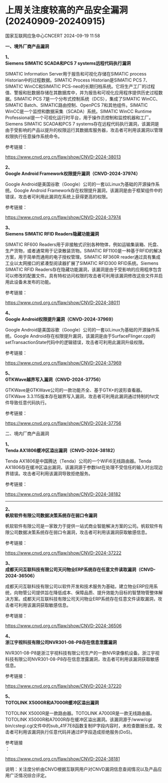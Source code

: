 #  上周关注度较高的产品安全漏洞(20240909-20240915)   
 国家互联网应急中心CNCERT   2024-09-19 11:58  
  
**一、境外厂商产品漏洞**  
  
**1、**  
**Siemens SIMATIC SCADA和PCS 7 systems远程代码执行漏洞**  
  
SIMATIC Information Server用于报告和可视化存储在SIMATIC process Historian中的过程数据。SIMATIC Process Historian是SIMATIC PCS 7、SIMATIC WinCC和SIMATIC PCS-neo的长期归档系统。它将生产工厂的过程值、警报和批数据存储在其数据库中，并为报告和可视化应用程序提供历史过程数据。SIMATIC PCS 7是一个分布式控制系统（DCS），集成了SIMATIC WinCC、SIMATIC Batch、SIMATIC路由控制、OpenPCS 7和其他组件。SIMATIC WinCC是一个监控和数据采集（SCADA）系统。SIMATIC WinCC Runtime
Professional是一个可视化运行时平台，用于操作员控制和监控机器和工厂。Siemens SIMATIC SCADA和PCS 7 systems存在远程代码执行漏洞，该漏洞是由于受影响的产品以提升的权限运行其数据库服务器，攻击者可利用该漏洞以管理权限执行任意操作系统命令。  
  
参考链接：  
  
https://www.cnvd.org.cn/flaw/show/CNVD-2024-38013  
  
**2、**  
**Google Android Framework权限提升漏洞（CNVD-2024-37974）**  
  
Google Android是美国谷歌（Google）公司的一套以Linux为基础的开源操作系统。Google Android Framework存在权限提升漏洞，该漏洞是由于框架组件中的错误，攻击者可利用此漏洞在系统上获得更高的权限。  
  
参考链接：  
  
https://www.cnvd.org.cn/flaw/show/CNVD-2024-37974  
  
**3、**  
**Siemens SIMATIC RFID Readers隐藏功能漏洞**  
  
SIMATIC RF600 Readers用于非接触式识别各种物体，例如运输集装箱、托盘、生产货物，或者通常用于记录散装货物。SIMATIC RF1100是一种基于RFID的解决方案，用于简单而通用的电子授权管理。SIMATIC RF360R reader通过具有集成工业以太网接口的紧凑型阅读器扩展了SIMATIC RFID300 RFID系统。Siemens SIMATIC RFID
Readers存在隐藏功能漏洞，该漏洞是由于受影响的应用程序包含可以修改的配置文件。具有特权访问权限的攻击者可利用该漏洞修改这些文件并启用此设备未发布的功能。  
  
参考链接：  
  
https://www.cnvd.org.cn/flaw/show/CNVD-2024-38011  
  
**4、**  
**Google Android权限提升漏洞（CNVD-2024-37969）**  
  
Google Android是美国谷歌（Google）公司的一套以Linux为基础的开源操作系统。Google Android存在权限提升漏洞，该漏洞是由于SurfaceFlinger.cpp的setTransactionState代码中的逻辑错误，攻击者可利用此漏洞升级权限。  
  
参考链接：  
  
https://www.cnvd.org.cn/flaw/show/CNVD-2024-37969  
  
**5、**  
**GTKWave越界写入漏洞（CNVD-2024-37756）**  
  
GTKWave是GTKWave公司的一款功能齐全、基于GTK+的波形查看器。GTKWave 3.3.115版本存在越界写入漏洞，攻击者可利用此漏洞通过特制的fst文件导致任意代码执行。  
  
参考链接：  
  
https://www.cnvd.org.cn/flaw/show/CNVD-2024-37756  
  
  
二、境内厂商产品漏洞  
  
**1、**  
**Tenda AX1806缓冲区溢出漏洞（CNVD-2024-38182）**  
  
Tenda AX1806是中国腾达（Tenda）公司的一个WiFi6无线路由器。Tenda AX1806存在缓冲区溢出漏洞，该漏洞源于参数list在处理不受信任的输入时出现边界错误。攻击者可利用该漏洞导致拒绝服务。  
  
参考链接：  
  
  
https://www.cnvd.org.cn/flaw/show/CNVD-2024-38182  
****  
  
**2、**  
**帆软软件有限公司数据决策系统存在弱口令漏洞**  
  
帆软软件有限公司是一家致力于提供一站式商业智能解决方案的公司。帆软软件有限公司数据决策系统存在弱口令漏洞，攻击者可利用该漏洞获取敏感信息。  
  
参考链接：  
  
https://www.cnvd.org.cn/flaw/show/CNVD-2024-37222  
  
**3、**  
**成都天问互联科技有限公司天问物业ERP系统存在任意文件读取漏洞（CNVD-2024-36506）**  
  
成都天问互联科技有限公司以软件开发和技术服务为基础，建立物业ERP应用系统，向物管公司提供旨在降低成本、保障品质、提升效能为目标的智慧物管整体解决方案。成都天问互联科技有限公司天问物业ERP系统存在任意文件读取漏洞，攻击者可利用该漏洞获取敏感信息。  
  
参考链接：  
  
https://www.cnvd.org.cn/flaw/show/CNVD-2024-36506  
  
**4、**  
**浙江宇视科技有限公司NVR301-08-P8存在信息泄露漏洞**  
  
NVR301-08-P8是浙江宇视科技有限公司生产的一款NVR录像机设备。浙江宇视科技有限公司NVR301-08-P8存在信息泄露漏洞，攻击者可利用该漏洞获取敏感信息。  
  
参考链接：  
  
https://www.cnvd.org.cn/flaw/show/CNVD-2024-37220  
  
**5、**  
**TOTOLINK X5000R和A7000R缓冲区溢出漏洞**  
  
TOTOLINK X5000R是一款路由器。TOTOLINK A7000R是一款无线路由器。TOTOLINK X5000R和A7000R存在缓冲区溢出漏洞。该漏洞源于/www/cgi bin/cstegi.cgi文件中的sub_41F7E8函数复制IP字段内容时，未检查数据长度。攻击者可利用该漏洞执行任意代码并通过IP字段造成拒绝服务(DoS)。  
  
参考链接  
：  
  
https://www.cnvd.org.cn/flaw/show/CNVD-2024-38181  
  
  
说明：关注度分析由CNVD根据互联网用户对CNVD漏洞信息查阅情况以及产品应用广泛情况综合评定。  
  
